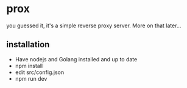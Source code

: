 # prox

you guessed it, it's a simple reverse proxy server. More on that later...

## installation
- Have nodejs and Golang installed and up to date
- npm install
- edit src/config.json
- npm run dev